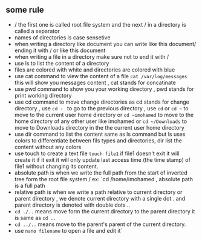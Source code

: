 ## some rule

- / the first one is called root file system and the next / in a directory is called a separator
- names of directories is case sensetive
- when writing a directory like document you can write like this document/ ending it with / or like this document
- when writing a file in a directory make sure not to end it with /
- use ls to list the content of a directory
- files are colored with white and directories are colored with blue
- use cat command to view the content of a file `cat /var/log/messages` this will show you messages content , cat stands for concatinate
- use pwd command to show you your working directory , pwd stands for print working directory
- use cd command to move change directories as cd stands for change directory , use `cd - ` to go to the previous directory , use `cd` or `cd ~` to move to the current user home directory or `cd ~imohamed` to move to the home directory of any other user like imohamed or `cd ~/Downloads` to move to Downloads directory in the the current user home directory
- use dir command to list the content same as ls command but ls uses colors to differentiate between fils types and directories, dir list the content without any colors
- use touch to create a text file `touch file1` if file1 doesn't exit it will create it if it exit it will only update last access time (the time stamp) of file1 without changing its content.
- absolute path is when we write the full path from the start of inverted tree form the root file system / ex: `cd /home/imohamed , absolute path is a full path
- relative path is when we write a path relative to current directory or parent directory , we denote current directory with a single dot . and parent directory is denoted with double dots ..
- `cd ./..` means move form the current directory to the parent directory it is same as `cd ..`
- `cd ../..` means move to the parent's parent of the current directory.
- use `nano filename` to open a file and edit it`
